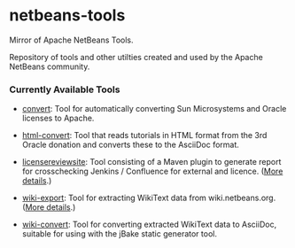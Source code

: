# netbeans-tools
Mirror of Apache NetBeans Tools.

Repository of tools and other utilties created and used by the Apache NetBeans community.

### Currently Available Tools

   * [convert](https://github.com/apache/incubator-netbeans-tools/tree/master/convert): Tool for automatically converting Sun Microsystems and Oracle licenses to Apache.
   
   * [html-convert](https://github.com/apache/incubator-netbeans-tools/tree/master/html-convert): Tool that reads tutorials in HTML format from the 3rd Oracle donation and converts these to the AsciiDoc format.
   
   * [licensereviewsite](https://github.com/apache/incubator-netbeans-tools/tree/master/licensereviewsite): Tool consisting of a Maven plugin to generate report for crosschecking Jenkins / Confluence for external and licence. ([More details](https://github.com/apache/incubator-netbeans-tools/pull/2).)

   * [wiki-export](https://github.com/apache/incubator-netbeans-tools/tree/master/wiki-export): Tool for extracting WikiText data from wiki.netbeans.org. ([More details](https://github.com/apache/incubator-netbeans-tools/pull/4).)

   * [wiki-convert](https://github.com/apache/incubator-netbeans-tools/tree/master/wiki-convert): Tool for converting extracted WikiText data to AsciiDoc, suitable for using with the jBake static generator tool.

